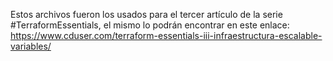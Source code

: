 Estos archivos fueron los usados para el tercer artículo de la serie #TerraformEssentials, el mismo lo podrán encontrar en este enlace: https://www.cduser.com/terraform-essentials-iii-infraestructura-escalable-variables/

